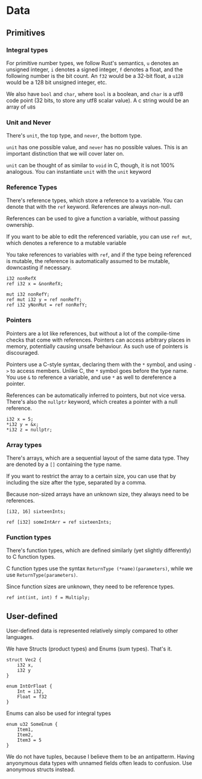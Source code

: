# Data

## Primitives

### Integral types

For primitive number types, we follow Rust's semantics, `u` denotes an unsigned integer, `i` denotes a signed integer, `f` denotes a float, and the following number is the bit count.
An `f32` would be a 32-bit float, a `u128` would be a 128 bit unsigned integer, etc.

We also have `bool` and `char`, where `bool` is a boolean, and `char` is a utf8 code point (32 bits, to store any utf8 scalar value). A c string would be an array of `u8`s

### Unit and Never

There's `unit`, the top type, and `never`, the bottom type. 

`unit` has one possible value, and `never` has no possible values.  This is an important distinction that we will cover later on.

`unit` can be thought of as similar to `void` in C, though, it is not 100% analogous. You can instantiate `unit` with the `unit` keyword

### Reference Types

There's reference types, which store a reference to a variable. You can denote that with the `ref` keyword. References are always non-null.

References can be used to give a function a variable, without passing ownership.

If you want to be able to edit the referenced variable, you can use `ref mut`, which denotes a reference to a mutable variable

You take references to variables with `ref`, and if the type being referenced is mutable, the reference is automatically assumed to be mutable, downcasting if necessary.

```
i32 nonRefX
ref i32 x = &nonRefX;

mut i32 nonRefY;
ref mut i32 y = ref nonRefY;
ref i32 yNonMut = ref nonRefY;
```

### Pointers

Pointers are a lot like references, but without a lot of the compile-time checks that come with references. Pointers can access arbitrary places in memory, potentially causing unsafe behaviour. As such use of pointers is discouraged.

Pointers use a C-style syntax, declaring them with the `*` symbol, and using `->` to access members. Unlike C, the `*` symbol goes before the type name. You use `&` to reference a variable, and use `*` as well to dereference a pointer.

References can be automatically inferred to pointers, but not vice versa. There's also the `nullptr` keyword, which creates a pointer with a null reference.

```
i32 x = 5;
*i32 y = &x;
*i32 z = nullptr;
```

### Array types

There's arrays, which are a sequential layout of the same data type.
They are denoted by a `[]` containing the type name.

If you want to restrict the array to a certain size, you can use that by including the size after the type, separated by a comma.

Because non-sized arrays have an unknown size, they always need to be references.

```
[i32, 16] sixteenInts;

ref [i32] someIntArr = ref sixteenInts;
```

### Function types

There's function types, which are defined similarly (yet slightly differently) to C function types.

C function types use the syntax `ReturnType (*name)(parameters)`, while we use `ReturnType(parameters)`.

Since function sizes are unknown, they need to be reference types.

```
ref int(int, int) f = Multiply; 
```

## User-defined

User-defined data is represented relatively simply compared to other languages.

We have Structs (product types) and Enums (sum types). That's it.

```
struct Vec2 {
    i32 x,
    i32 y
}

enum IntOrFloat {
    Int = i32,
    Float = f32
}
```

Enums can also be used for integral types

```
enum u32 SomeEnum {
    Item1,
    Item2,
    Item3 = 5
}
```

We do not have tuples, because I believe them to be an antipatterm. Having anyonymous data types with unnamed fields often leads to confusion. Use anonymous structs instead.
